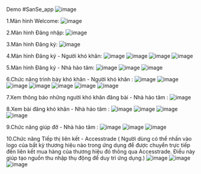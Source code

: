 Demo
#SanSe_app 
![image](https://github.com/user-attachments/assets/4acf3f28-d9c7-4914-a308-9b0c091bc097)


1.Màn hình Welcome:
![image](https://github.com/user-attachments/assets/ef1e1089-7855-40fa-a4a5-132c45b97a10)

2.Màn hình Đăng nhập:
![image](https://github.com/user-attachments/assets/bc363687-6a03-46ef-954f-034528dc6a56)

3.Màn hình Đăng ký:
![image](https://github.com/user-attachments/assets/97f946a6-38bc-44dd-a658-d32e0dc25baa)

4.Màn hình Đăng ký - Người khó khăn:
![image](https://github.com/user-attachments/assets/854e7ae0-da1d-45e8-b781-c5a89a78201c)
![image](https://github.com/user-attachments/assets/37c05467-7d70-46ad-b02f-0c83b8bda7d2)
![image](https://github.com/user-attachments/assets/79f583e2-fbd4-4f36-bc12-4d16051decf3)
![image](https://github.com/user-attachments/assets/957a9349-fdb8-4cc5-97b1-1309baf03e76)

5.Màn hình Đăng ký - Nhà hảo tâm:
![image](https://github.com/user-attachments/assets/f52aa285-9526-4440-b9c3-f46676dbdbbb)
![image](https://github.com/user-attachments/assets/a9712daa-ef3a-445e-be6c-f7c54555312d)
![image](https://github.com/user-attachments/assets/ccb1f6bd-7972-42dd-a5b8-2207e31764d9)

6.Chức năng trình bày khó khăn - Người khó khăn :
![image](https://github.com/user-attachments/assets/d0069a23-4c31-4381-8506-9d0bce6c4226)
![image](https://github.com/user-attachments/assets/8fd3cb41-6df4-4130-bb0b-d7b55e2fca19)
![image](https://github.com/user-attachments/assets/c1ea99be-7298-48d2-8200-ce634b3e1d75)
![image](https://github.com/user-attachments/assets/50e59f7b-a29c-429c-9742-ff538ed4e719)
![image](https://github.com/user-attachments/assets/6f6e7911-2b42-4bd4-8a37-489a1e0c92b7)
![image](https://github.com/user-attachments/assets/c4c79b4b-38c8-4647-ba14-24c0160e3db9)
![image](https://github.com/user-attachments/assets/78efa10a-caee-4d6b-b87b-3fc24f935a8d)

7.Xem thông báo những người khó khăn đăng bài - Nhà hảo tâm :
![image](https://github.com/user-attachments/assets/7edeb50f-de5b-4440-9ae3-314292795bdc)

8.Xem bài đăng khó khăn - Nhà hảo tâm :
![image](https://github.com/user-attachments/assets/0a5b6fb2-801c-4c24-b517-de3dceb96d84)
![image](https://github.com/user-attachments/assets/8ecde1b7-8e08-4636-a595-e5e5e7a5a57c)
![image](https://github.com/user-attachments/assets/50f58c5a-2a0e-4012-9ca9-2994d291ab8f)
![image](https://github.com/user-attachments/assets/36991f5c-a6e0-4af8-8f40-61310e1df250)

9.Chức năng giúp đỡ - Nhà hảo tâm :
![image](https://github.com/user-attachments/assets/1fc7d9f0-c926-4d91-b85e-b3c025531d2d)
![image](https://github.com/user-attachments/assets/be6ee1da-7b52-4449-8837-df7972e17908)
![image](https://github.com/user-attachments/assets/aea6d432-a1c5-4832-8afb-2d2b4369555f)

10.Chức năng Tiếp thị liên kết - Accesstrade 
  ( Người dùng có thể nhấn vào logo của bất kỳ thương hiệu nào trong ứng dụng để được chuyển trực tiếp đến liên kết mua hàng của thương hiệu đó thông qua Accesstrade. Điều này giúp tạo nguồn thu nhập thụ động để      duy trì ứng dụng.)
![image](https://github.com/user-attachments/assets/5fd95a29-01eb-49e0-a609-eb871c2379c0)
![image](https://github.com/user-attachments/assets/773492f9-784f-4a57-941a-a911d08cacee)
![image](https://github.com/user-attachments/assets/1c2d0264-c272-4207-b7c7-9d1b3e127754)




